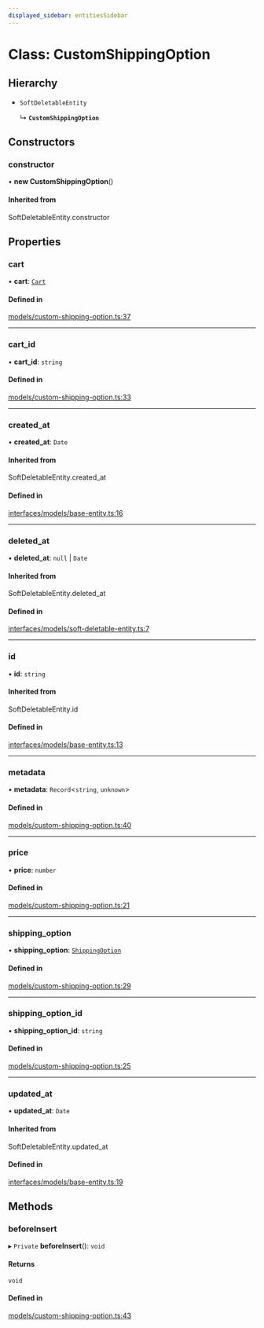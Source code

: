 ```yaml
---
displayed_sidebar: entitiesSidebar
---
```


# Class: CustomShippingOption

## Hierarchy

- `SoftDeletableEntity`

  ↳ **`CustomShippingOption`**

## Constructors

### constructor

• **new CustomShippingOption**()

#### Inherited from

SoftDeletableEntity.constructor

## Properties

### cart

• **cart**: [`Cart`](Cart.md)

#### Defined in

[models/custom-shipping-option.ts:37](https://github.com/medusajs/medusa/blob/9dcd62c73/packages/medusa/src/models/custom-shipping-option.ts#L37)

___

### cart\_id

• **cart\_id**: `string`

#### Defined in

[models/custom-shipping-option.ts:33](https://github.com/medusajs/medusa/blob/9dcd62c73/packages/medusa/src/models/custom-shipping-option.ts#L33)

___

### created\_at

• **created\_at**: `Date`

#### Inherited from

SoftDeletableEntity.created\_at

#### Defined in

[interfaces/models/base-entity.ts:16](https://github.com/medusajs/medusa/blob/9dcd62c73/packages/medusa/src/interfaces/models/base-entity.ts#L16)

___

### deleted\_at

• **deleted\_at**: ``null`` \| `Date`

#### Inherited from

SoftDeletableEntity.deleted\_at

#### Defined in

[interfaces/models/soft-deletable-entity.ts:7](https://github.com/medusajs/medusa/blob/9dcd62c73/packages/medusa/src/interfaces/models/soft-deletable-entity.ts#L7)

___

### id

• **id**: `string`

#### Inherited from

SoftDeletableEntity.id

#### Defined in

[interfaces/models/base-entity.ts:13](https://github.com/medusajs/medusa/blob/9dcd62c73/packages/medusa/src/interfaces/models/base-entity.ts#L13)

___

### metadata

• **metadata**: `Record`<`string`, `unknown`\>

#### Defined in

[models/custom-shipping-option.ts:40](https://github.com/medusajs/medusa/blob/9dcd62c73/packages/medusa/src/models/custom-shipping-option.ts#L40)

___

### price

• **price**: `number`

#### Defined in

[models/custom-shipping-option.ts:21](https://github.com/medusajs/medusa/blob/9dcd62c73/packages/medusa/src/models/custom-shipping-option.ts#L21)

___

### shipping\_option

• **shipping\_option**: [`ShippingOption`](ShippingOption.md)

#### Defined in

[models/custom-shipping-option.ts:29](https://github.com/medusajs/medusa/blob/9dcd62c73/packages/medusa/src/models/custom-shipping-option.ts#L29)

___

### shipping\_option\_id

• **shipping\_option\_id**: `string`

#### Defined in

[models/custom-shipping-option.ts:25](https://github.com/medusajs/medusa/blob/9dcd62c73/packages/medusa/src/models/custom-shipping-option.ts#L25)

___

### updated\_at

• **updated\_at**: `Date`

#### Inherited from

SoftDeletableEntity.updated\_at

#### Defined in

[interfaces/models/base-entity.ts:19](https://github.com/medusajs/medusa/blob/9dcd62c73/packages/medusa/src/interfaces/models/base-entity.ts#L19)

## Methods

### beforeInsert

▸ `Private` **beforeInsert**(): `void`

#### Returns

`void`

#### Defined in

[models/custom-shipping-option.ts:43](https://github.com/medusajs/medusa/blob/9dcd62c73/packages/medusa/src/models/custom-shipping-option.ts#L43)
